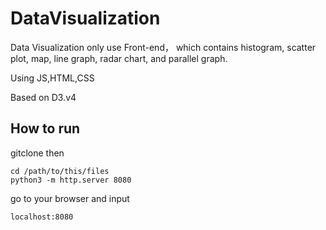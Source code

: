# DataVisualization
Data Visualization only use Front-end， which contains histogram, scatter plot, map, line graph, radar chart, and parallel graph.

Using JS,HTML,CSS

Based on D3.v4

## How to run
gitclone then 

```
cd /path/to/this/files
python3 -m http.server 8080
```

go to your browser and input

```
localhost:8080
```
